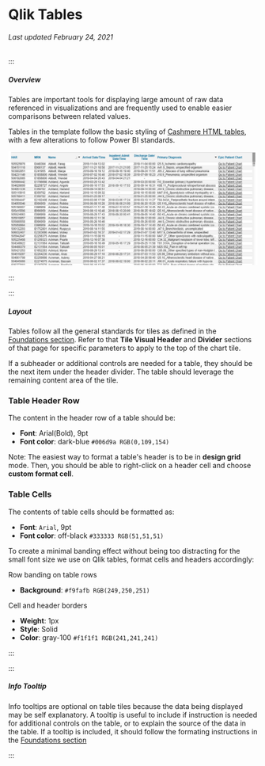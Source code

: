 # Qlik Tables

###### Last updated February 24, 2021

:::

##### Overview

Tables are important tools for displaying large amount of raw data referenced in visualizations and are frequently used to enable easier comparisons between related values.

Tables in the template follow the basic styling of [Cashmere HTML tables](/web/styles/table), with a few alterations to follow Power BI standards.

![Table Example](./assets/analytics/qlik/qlik-table.png "Table Example")

:::

:::

##### Layout

Tables follow all the general standards for tiles as defined in the [Foundations section](/analytics/qlik-foundations).
Refer to that **Tile Visual Header** and **Divider** sections of that page for specific parameters to apply to the top of the chart tile.

If a subheader or additional controls are needed for a table, they should be the next item under the header divider.
The table should leverage the remaining content area of the tile.

### Table Header Row

<article>

The content in the header row of a table should be:
- **Font**: Arial(Bold), 9pt
- **Font color**: dark-blue `#006d9a RGB(0,109,154)`
</article>

Note: The easiest way to format a table's header is to be in **design grid** mode. Then, you should be able to right-click on a header cell and choose **custom format cell**.

### Table Cells

<article>

The contents of table cells should be formatted as:
- **Font**: `Arial`, 9pt
- **Font color**: off-black `#333333 RGB(51,51,51)`

To create a minimal banding effect without being too distracting for the small font size we use on Qlik tables, format cells and headers accordingly:

Row banding on table rows
- **Background**: `#f9fafb RGB(249,250,251)`

Cell and header borders
- **Weight**: 1px
- **Style**: Solid
- **Color**: gray-100 `#f1f1f1 RGB(241,241,241)`
</article>

:::

:::

##### Info Tooltip

Info tooltips are optional on table tiles because the data being displayed may be self explanatory.
A tooltip is useful to include if instruction is needed for additional controls on the table, or to explain the source of the data in the table.
If a tooltip is included, it should follow the formating instructions in the [Foundations section](/analytics/qlik-foundations)

:::
